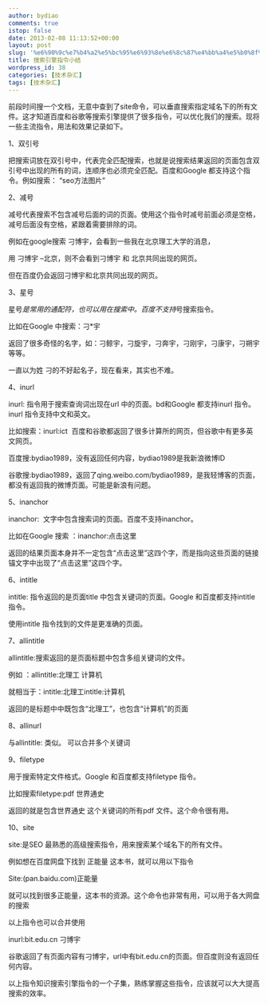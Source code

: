 ```yaml
---
author: bydiao
comments: true
istop: false
date: 2013-02-08 11:13:52+00:00
layout: post
slug: '%e6%90%9c%e7%b4%a2%e5%bc%95%e6%93%8e%e6%8c%87%e4%bb%a4%e5%b0%8f%e7%bb%93'
title: 搜索引擎指令小结
wordpress_id: 38
categories: [技术杂汇]
tags: [技术杂汇]
---
```


前段时间搜一个文档，无意中查到了site命令，可以垂直搜索指定域名下的所有文件。这才知道百度和谷歌等搜索引擎提供了很多指令，可以优化我们的搜索。现将一些主流指令，用法和效果记录如下。

1、双引号

把搜索词放在双引号中，代表完全匹配搜索，也就是说搜索结果返回的页面包含双引号中出现的所有的词，连顺序也必须完全匹配。百度和Google 都支持这个指令。例如搜索： “seo方法图片”

2、减号

减号代表搜索不包含减号后面的词的页面。使用这个指令时减号前面必须是空格，减号后面没有空格，紧跟着需要排除的词。

例如在google搜索 刁博宇，会看到一些我在北京理工大学的消息，

用 刁博宇 –北京，则不会看到刁博宇 和 北京共同出现的网页。

但在百度仍会返回刁博宇和北京共同出现的网页。

3、星号

星号*是常用的通配符，也可以用在搜索中。百度不支持*号搜索指令。

比如在Google 中搜索：刁*宇

返回了很多奇怪的名字，如：刁鲸宇，刁旋宇，刁奔宇，刁刚宇，刁康宇，刁朔宇等等。

一直以为姓 刁的不好起名子，现在看来，其实也不难。

4、inurl

inurl: 指令用于搜索查询词出现在url 中的页面。bd和Google 都支持inurl 指令。inurl 指令支持中文和英文。

比如搜索：inurl:ict  百度和谷歌都返回了很多计算所的网页，但谷歌中有更多英文网页。

百度搜:bydiao1989，没有返回任何内容，bydiao1989是我新浪微博ID

谷歌搜:bydiao1989，返回了qing.weibo.com/bydiao1989，是我轻博客的页面，都没有返回我的微博页面。可能是新浪有问题。

5、inanchor

inanchor:  文字中包含搜索词的页面。百度不支持inanchor。

比如在Google 搜索 ：inanchor:点击这里

返回的结果页面本身并不一定包含“点击这里”这四个字，而是指向这些页面的链接锚文字中出现了“点击这里”这四个字。

6、intitle

intitle: 指令返回的是页面title 中包含关键词的页面。Google 和百度都支持intitle 指令。

使用intitle 指令找到的文件是更准确的页面。

7、allintitle

allintitle:搜索返回的是页面标题中包含多组关键词的文件。

例如 ：allintitle:北理工 计算机

就相当于：intitle:北理工intitle:计算机

返回的是标题中中既包含“北理工”，也包含“计算机”的页面

8、allinurl

与allintitle: 类似。 可以合并多个关键词

9、filetype

用于搜索特定文件格式。Google 和百度都支持filetype 指令。

比如搜索filetype:pdf 世界通史

返回的就是包含世界通史 这个关键词的所有pdf 文件。这个命令很有用。

10、site

site:是SEO 最熟悉的高级搜索指令，用来搜索某个域名下的所有文件。

例如想在百度网盘下找到 正能量 这本书，就可以用以下指令

Site:(pan.baidu.com)正能量

就可以找到很多正能量，这本书的资源。这个命令也非常有用，可以用于各大网盘的搜索



以上指令也可以合并使用



inurl:bit.edu.cn 刁博宇



谷歌返回了有页面内容有刁博宇，url中有bit.edu.cn的页面。但百度则没有返回任何内容。



以上指令知识搜索引擎指令的一个子集，熟练掌握这些指令，应该就可以大大提高搜索的效率。
